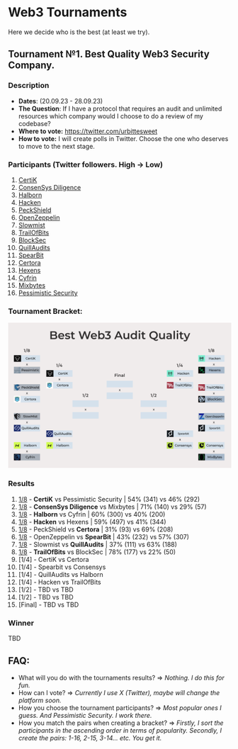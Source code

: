 # Web3 Tournaments
Here we decide who is the best (at least we try).

## Tournament №1. Best Quality Web3 Security Company.
### Description
* **Dates**: (20.09.23 - 28.09.23)
* **The Question**: If I have a protocol that requires an audit and unlimited resources which company would I choose to do a review of my codebase?
* **Where to vote:** https://twitter.com/urbittesweet
* **How to vote:** I will create polls in Twitter. Choose the one who deserves to move to the next stage.
### Participants (Twitter followers. High -> Low)
1. [CertiK](https://www.certik.com/)
2. [ConsenSys Diligence](https://consensys.io/diligence/)
3. [Halborn](https://www.halborn.com/)
4. [Hacken](https://hacken.io/)
5. [PeckShield](https://peckshield.com/)
6. [OpenZeppelin](https://www.openzeppelin.com/)
7. [Slowmist](https://www.slowmist.com/)
8. [TrailOfBits](https://www.trailofbits.com/)
9. [BlockSec](https://blocksec.com/)
10. [QuillAudits](https://www.quillaudits.com/smart-contract-audit)
11. [SpearBit](https://spearbit.com/)
12. [Certora](https://www.certora.com/)
13. [Hexens](https://hexens.io/)
14. [Cyfrin](https://www.cyfrin.io/)
15. [Mixbytes](https://mixbytes.io/)
16. [Pessimistic Security](https://pessimistic.io/)
### Tournament Bracket:
![Bracket](https://github.com/ndkirillov/web3-tournaments/blob/main/Quality_Tournament_(1:4).png)
### Results
1. [1/8](https://twitter.com/urbittesweet/status/1704148756386488532) - **CertiK** vs Pessimistic Security | 54% (341) vs 46% (292)
2. [1/8](https://twitter.com/urbittesweet/status/1704461903248904606) - **ConsenSys Diligence** vs Mixbytes | 71% (140) vs 29% (57)
3. [1/8](https://twitter.com/urbittesweet/status/1704561803605221856) - **Halborn** vs Cyfrin | 60% (300) vs 40% (200)
4. [1/8](https://twitter.com/urbittesweet/status/1704782231288328416) - **Hacken** vs Hexens | 59% (497) vs 41% (344)
5. [1/8](https://twitter.com/urbittesweet/status/1704927174099128463) - PeckShield vs **Certora** | 31% (93) vs 69% (208) 
6. [1/8](https://twitter.com/urbittesweet/status/1705148885583208585) - OpenZeppelin vs **SpearBit** | 43% (232) vs 57% (307)
7. [1/8](https://twitter.com/urbittesweet/status/1705240397562159193) - Slowmist vs **QuillAudits** | 37% (111) vs 63% (188)
8. [1/8](https://twitter.com/urbittesweet/status/1705508996403142931) - **TrailOfBits** vs BlockSec | 78% (177) vs 22% (50)
9. [1/4] - CertiK vs Certora
10. [1/4] - Spearbit vs Consensys
11. [1/4] - QuillAudits vs Halborn
12. [1/4] - Hacken vs TrailOfBits
13. [1/2] - TBD vs TBD
14. [1/2] - TBD vs TBD
15. [Final] - TBD vs TBD
### Winner
TBD

## FAQ:
* What will you do with the tournaments results? => _Nothing. I do this for fun._
* How can I vote? => _Currently I use X (Twitter), maybe will change the platform soon._
* How you choose the tournament participants? => _Most popular ones I guess. And Pessimistic Security. I work there._
* How you match the pairs when creating a bracket? => _Firstly, I sort the participants in the ascending order in terms of popularity. Secondly, I create the pairs: 1-16, 2-15, 3-14... etc. You get it._
